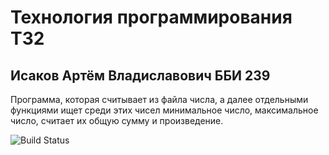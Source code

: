 # Технология программирования ТЗ2
## Исаков Артём Владиславович ББИ 239
Программа, которая считывает из файла числа, а далее отдельными функциями ищет среди этих чисел минимальное число, максимальное число, считает их общую сумму и произведение.

![Build Status](https://github.com/isakovart/TT-2/actions/workflows/maven.yml/badge.svg?branch=main")
